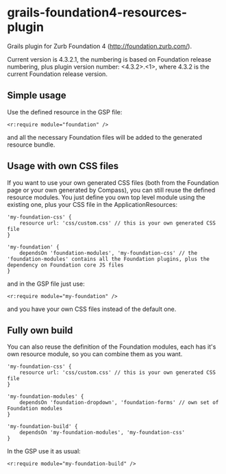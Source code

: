 grails-foundation4-resources-plugin
===================================

Grails plugin for Zurb Foundation 4 (http://foundation.zurb.com/).

Current version is 4.3.2.1, the numbering is based on Foundation release numbering, plus plugin version number: &lt;4.3.2&gt;.&lt;1&gt;, where 4.3.2 is the current Foundation release version.

Simple usage
------------

Use the defined resource in the GSP file:

    <r:require module="foundation" />

and all the necessary Foundation files will be added to the generated resource bundle.

Usage with own CSS files
------------------------

If you want to use your own generated CSS files (both from the Foundation page or your own generated by Compass), you can still reuse the defined resource modules. You just define you own top level module using the existing one, plus your CSS file in the ApplicationResources:

    'my-foundation-css' {
        resource url: 'css/custom.css' // this is your own generated CSS file
    }

    'my-foundation' {
        dependsOn 'foundation-modules', 'my-foundation-css' // the 'foundation-modules' contains all the Foundation plugins, plus the dependency on Foundation core JS files
    }

and in the GSP file just use:

    <r:require module="my-foundation" />

and you have your own CSS files instead of the default one.

Fully own build
---------------

You can also reuse the definition of the Foundation modules, each has it's own resource module, so you can combine them as you want.

    'my-foundation-css' {
        resource url: 'css/custom.css' // this is your own generated CSS file
    }

    'my-foundation-modules' {
        dependsOn 'foundation-dropdown', 'foundation-forms' // own set of Foundation modules
    }

    'my-foundation-build' {
        dependsOn 'my-foundation-modules', 'my-foundation-css'
    }

In the GSP use it as usual:

    <r:require module="my-foundation-build" />

